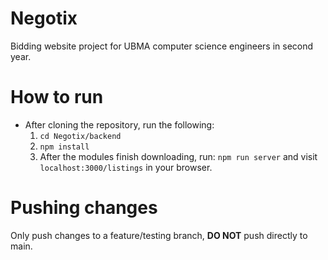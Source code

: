 # Negotix
Bidding website project for UBMA computer science engineers in second year.

# How to run
- After cloning the repository, run the following:
    1. ```cd Negotix/backend```
    2. ```npm install```
    3. After the modules finish downloading, run: ```npm run server``` and visit ```localhost:3000/listings``` in your browser.

# Pushing changes
Only push changes to a feature/testing branch, **DO NOT** push directly to main.

